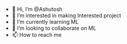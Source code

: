 - 👋 Hi, I’m @Ashutosh
- 👀 I’m interested in making Interested project
- 🌱 I’m currently learning ML
- 💞️ I’m looking to collaborate on ML
- 📫 How to reach me 

<!---
AshuStudsat/AshuStudsat is a ✨ special ✨ repository because its `README.md` (this file) appears on your GitHub profile.
You can click the Preview link to take a look at your changes.
--->
